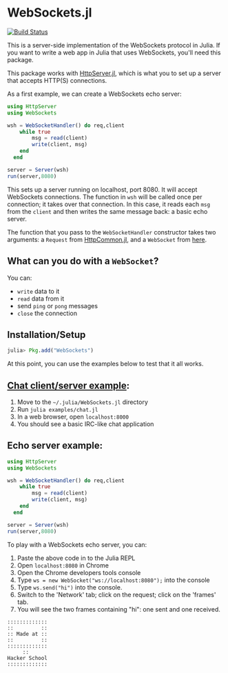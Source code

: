 WebSockets.jl
=============
[![Build Status](https://travis-ci.org/hackerschool/WebSockets.jl.png)](https://travis-ci.org/hackerschool/WebSockets.jl)

This is a server-side implementation of the WebSockets protocol in Julia.
If you want to write a web app in Julia that uses WebSockets, you'll need this package.

This package works with [HttpServer.jl](https://github.com/hackerschool/HttpServer.jl),
which is what you to set up a server that accepts HTTP(S) connections.

As a first example, we can create a WebSockets echo server:

~~~julia
using HttpServer
using WebSockets

wsh = WebSocketHandler() do req,client
    while true
        msg = read(client)
        write(client, msg)
    end
  end

server = Server(wsh)
run(server,8080)
~~~

This sets up a server running on localhost, port 8080.
It will accept WebSockets connections.
The function in `wsh` will be called once per connection; it takes over that connection.
In this case, it reads each `msg` from the `client` and then writes the same message back: a basic echo server.

The function that you pass to the `WebSocketHandler` constructor takes two arguments:
a `Request` from [HttpCommon.jl](https://github.com/hackerschool/HttpCommon.jl/blob/master/src/HttpCommon.jl#L142),
and a `WebSocket` from [here](https://github.com/hackerschool/WebSockets.jl/blob/master/src/WebSockets.jl#L17).

## What can you do with a `WebSocket`?
You can:

* `write` data to it
* `read` data from it
* send `ping` or `pong` messages
* `close` the connection

## Installation/Setup

~~~julia
julia> Pkg.add("WebSockets")
~~~

At this point, you can use the examples below to test that it all works.

## [Chat client/server example](https://github.com/hackerschool/WebSockets.jl/blob/master/examples/chat.jl):

1. Move to the `~/.julia/WebSockets.jl` directory
2. Run `julia examples/chat.jl`
3. In a web browser, open `localhost:8000`
4. You should see a basic IRC-like chat application


## Echo server example:

~~~julia
using HttpServer
using WebSockets

wsh = WebSocketHandler() do req,client
    while true
        msg = read(client)
        write(client, msg)
    end
  end

server = Server(wsh)
run(server,8080)
~~~

To play with a WebSockets echo server, you can:

1. Paste the above code in to the Julia REPL
2. Open `localhost:8080` in Chrome
3. Open the Chrome developers tools console
4. Type `ws = new WebSocket("ws://localhost:8080");` into the console
5. Type `ws.send("hi")` into the console.
6. Switch to the 'Network' tab; click on the request; click on the 'frames' tab.
7. You will see the two frames containing "hi": one sent and one received.

~~~~
:::::::::::::
::         ::
:: Made at ::
::         ::
:::::::::::::
     ::
Hacker School
:::::::::::::
~~~~
